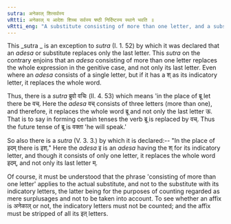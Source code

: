 ```yaml
---
sutra: अनेकाल् शित्सर्वस्य
vRtti: अनेकाल् य आदेशः शिच्च सर्वस्य षष्ठी निर्दिष्टस्य स्थाने भवति ॥
vRtti_eng: "A substitute consisting of more than one letter, and a substitute having an indicatory श take the place of the whole of the original expression exhibited in the sixth case."
---
```

This _sutra _ is an exception to _sutra_ (I. 1. 52) by which it was declared that an _adesa_ or substitute replaces only the last letter. This _sutra_ on the contrary enjoins that an _adesa_ consisting of more than one letter replaces the whole expression in the genitive case, and not only its last letter. Even where an _adesa_ consists of a single letter, but if it has a श् as its indicatory letter, it replaces the whole word.

Thus, there is a _sutra_ ब्रुवो वचिः (II. 4. 53) which means 'in the place of ब्रू let there be वच्. Here the _adesa_ वच् consists of three letters (more than one), and therefore, it replaces the whole word ब्रू and not only the last letter ऊ. That is to say in forming certain tenses the verb ब्रू is replaced by वच्. Thus the future tense of ब्रू is वक्ता 'he will speak.' 

So also there is a _sutra_ (V. 3. 3.) by which it is declared:-- "In the place of इदम् there is इश्." Here the _adesa_ इ is an _adesa_ having the श् for its indicatory letter, and though it consists of only one letter, it replaces the whole word इदम्, and not only its last letter म्.

Of course, it must be understood that the phrase 'consisting of more than one letter' applies to the actual substitute, and not to the substitute with its indicatory letters, the latter being for the purposes of counting regarded as mere surplusages and not to be taken into account. To see whether an affix is अनेकाल् or not, the indicatory letters must not be counted; and the affix must be stripped of all its इत् letters.
